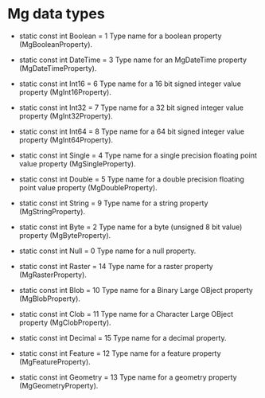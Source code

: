 
# Mg data types


* static const int 	Boolean = 1
 	Type name for a boolean property (MgBooleanProperty).

* static const int 	DateTime = 3
 	Type name for an MgDateTime property (MgDateTimeProperty).

* static const int 	Int16 = 6
 	Type name for a 16 bit signed integer value property (MgInt16Property).
* static const int 	Int32 = 7
 	Type name for a 32 bit signed integer value property (MgInt32Property).
* static const int 	Int64 = 8
 	Type name for a 64 bit signed integer value property (MgInt64Property).

* static const int 	Single = 4
 	Type name for a single precision floating point value property (MgSingleProperty).
* static const int 	Double = 5
 	Type name for a double precision floating point value property (MgDoubleProperty).

* static const int 	String = 9
 	Type name for a string property (MgStringProperty).



* static const int 	Byte = 2
 	Type name for a byte (unsigned 8 bit value) property (MgByteProperty).
* static const int 	Null = 0
 	Type name for a null property.
* static const int 	Raster = 14
 	Type name for a raster property (MgRasterProperty).
* static const int 	Blob = 10
 	Type name for a Binary Large OBject property (MgBlobProperty).
* static const int 	Clob = 11
 	Type name for a Character Large OBject property (MgClobProperty).
* static const int 	Decimal = 15
 	Type name for a decimal property.
* static const int 	Feature = 12
 	Type name for a feature property (MgFeatureProperty).
* static const int 	Geometry = 13
 	Type name for a geometry property (MgGeometryProperty).